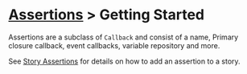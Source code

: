 # [Assertions](/docs/assertions/README.md) > Getting Started

Assertions are a subclass of `Callback` and consist of a name, Primary closure callback, event callbacks, variable repository and more.

See [Story Assertions](/docs/stories/about-assertions.md) for details on how to add an assertion to a story. 